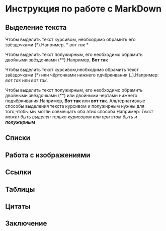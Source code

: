 # Инструкция по работе с MarkDown

## Выделение текста
Чтобы выделить текст курсивом, необходимо обрамить его звёздочками (*).Например, * *вот так* *

Чтобы выделить текст полужирным, его необходимо обрамить двойными звёздочками (**).Например, **Вот так**

Чтобы выделить текст курсивом,необходимо обрамить текст звёздочками (*) или чёрточками нижнего пдчёркивания (_).Например: *вот так* или _вот так_.

Чтобы выделить текст полужирным, его необходимо обрамить двойными звёздочками (**) или двойными чертами нижнего подчёркивания.Например, **Вот так** или  __вот так__. 
Альтернативные способы выделения текста курсивом и полужирным нужны для того,чтобы мы могли совмещать оба этих способа.Например: _Текст может быть выделен только курисовом или при этом быть и **полужирным**_


## Списки

## Работа с изображениями 

## Ссылки

## Таблицы

## Цитаты

## Заключение